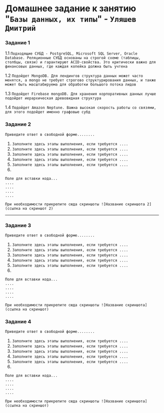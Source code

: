 # Домашнее задание к занятию "`Базы данных, их типы`" - `Уляшев Дмитрий`



### Задание 1

1.1 `Подходящие СУБД - PostgreSQL, Microsoft SQL Server, Oracle Database. Реляционные СУБД основаны на строгой схеме (таблицы, столбцы, связи) и гарантируют ACID-свойства. Это критически важно для финансовых данных, где каждая копейка должна быть учтена`

1.2 `Подойдет MongoDB. Для лендингов структура данных может часто менятся, а mongo не требует строгово структурирования данных, и также может быть масштабируема для обработки большого потока лидов`

1.3 `Подойдет Firebase mongoDB. Для хранения корпоративных данных лучше подойдет иерархическая древовидная структура`

1.4 `Подойдет Amazon Neptune. Важна высокая скорость работы со связями, для этого подойдет именно графовые субд`



### Задание 2

`Приведите ответ в свободной форме........`

1. `Заполните здесь этапы выполнения, если требуется ....`
2. `Заполните здесь этапы выполнения, если требуется ....`
3. `Заполните здесь этапы выполнения, если требуется ....`
4. `Заполните здесь этапы выполнения, если требуется ....`
5. `Заполните здесь этапы выполнения, если требуется ....`
6. 

```
Поле для вставки кода...
....
....
....
....
```

`При необходимости прикрепитe сюда скриншоты
![Название скриншота 2](ссылка на скриншот 2)`


---

### Задание 3

`Приведите ответ в свободной форме........`

1. `Заполните здесь этапы выполнения, если требуется ....`
2. `Заполните здесь этапы выполнения, если требуется ....`
3. `Заполните здесь этапы выполнения, если требуется ....`
4. `Заполните здесь этапы выполнения, если требуется ....`
5. `Заполните здесь этапы выполнения, если требуется ....`
6. 

```
Поле для вставки кода...
....
....
....
....
```

`При необходимости прикрепитe сюда скриншоты
![Название скриншота](ссылка на скриншот)`

### Задание 4

`Приведите ответ в свободной форме........`

1. `Заполните здесь этапы выполнения, если требуется ....`
2. `Заполните здесь этапы выполнения, если требуется ....`
3. `Заполните здесь этапы выполнения, если требуется ....`
4. `Заполните здесь этапы выполнения, если требуется ....`
5. `Заполните здесь этапы выполнения, если требуется ....`
6. 

```
Поле для вставки кода...
....
....
....
....
```

`При необходимости прикрепитe сюда скриншоты
![Название скриншота](ссылка на скриншот)`
